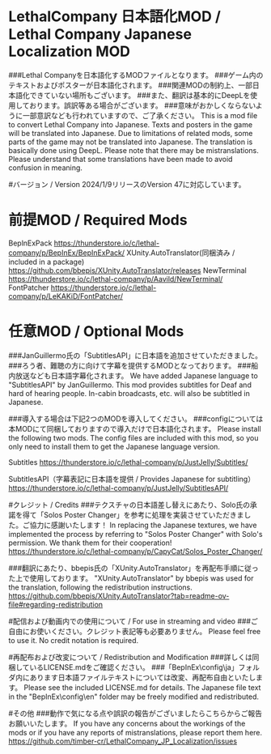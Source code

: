 # LethalCompany 日本語化MOD / Lethal Company Japanese Localization MOD
###Lethal Companyを日本語化するMODファイルとなります。
###ゲーム内のテキストおよびポスターが日本語化されます。
###関連MODの制約上、一部日本語化できていない場所もございます。
###また、翻訳は基本的にDeepLを使用しております。誤訳等ある場合がございます。
###意味がおかしくならないように一部意訳なども行われていますので、ご了承ください。
This is a mod file to convert Lethal Company into Japanese.
Texts and posters in the game will be translated into Japanese.
Due to limitations of related mods, some parts of the game may not be translated into Japanese.
The translation is basically done using DeepL. Please note that there may be mistranslations.
Please understand that some translations have been made to avoid confusion in meaning.


#バージョン / Version
2024/1/9リリースのVersion 47に対応しています。

# 前提MOD / Required Mods
 BeplnExPack
  https://thunderstore.io/c/lethal-company/p/BepInEx/BepInExPack/
 XUnity.AutoTranslator(同梱済み / included in a package)
  https://github.com/bbepis/XUnity.AutoTranslator/releases
 NewTerminal
  https://thunderstore.io/c/lethal-company/p/Aavild/NewTerminal/
 FontPatcher
  https://thunderstore.io/c/lethal-company/p/LeKAKiD/FontPatcher/
  
# 任意MOD / Optional Mods
###JanGuillermo氏の「SubtitlesAPI」に日本語を追加させていただきました。
###ろう者、難聴の方に向けて字幕を提供するMODとなっております。
###船内放送なども日本語字幕化されます。
We have added Japanese language to "SubtitlesAPI" by JanGuillermo.
This mod provides subtitles for Deaf and hard of hearing people.
In-cabin broadcasts, etc. will also be subtitled in Japanese.

###導入する場合は下記2つのMODを導入してください。
###configについては本MODにて同梱しておりますので導入だけで日本語化されます。
Please install the following two mods.
The config files are included with this mod, so you only need to install them to get the Japanese language version.

 Subtitles
  https://thunderstore.io/c/lethal-company/p/JustJelly/Subtitles/

 SubtitlesAPI（字幕表記に日本語を提供 / Provides Japanese for subtitling）
  https://thunderstore.io/c/lethal-company/p/JustJelly/SubtitlesAPI/

#クレジット / Credits
###テクスチャの日本語差し替えにあたり、Solo氏の承諾を得て「Solos Poster Changer」を参考に処理を実装させていただきました。ご協力に感謝いたします！
In replacing the Japanese textures, we have implemented the process by referring to "Solos Poster Changer" with Solo's permission. We thank them for their cooperation!
https://thunderstore.io/c/lethal-company/p/CapyCat/Solos_Poster_Changer/

###翻訳にあたり、bbepis氏の「XUnity.AutoTranslator」を再配布手順に従った上で使用しております。
"XUnity.AutoTranslator" by bbepis was used for the translation, following the redistribution instructions.
https://github.com/bbepis/XUnity.AutoTranslator?tab=readme-ov-file#regarding-redistribution

#配信および動画内での使用について / For use in streaming and video
###ご自由にお使いください。クレジット表記等も必要ありません。
Please feel free to use it. No credit notation is required.

#再配布および改変について / Redistribution and Modification
###詳しくは同梱しているLICENSE.mdをご確認ください。
###「BepInEx\config\ja」フォルダ内にあります日本語ファイルテキストについては改変、再配布自由といたします。
Please see the included LICENSE.md for details.
The Japanese file text in the "BepInEx\config\en" folder may be freely modified and redistributed.

#その他
###動作で気になる点や誤訳の報告がございましたらこちらからご報告お願いいたします。
If you have any concerns about the workings of the mods or if you have any reports of mistranslations, please report them here.
https://github.com/timber-cr/LethalCompany_JP_Localization/issues